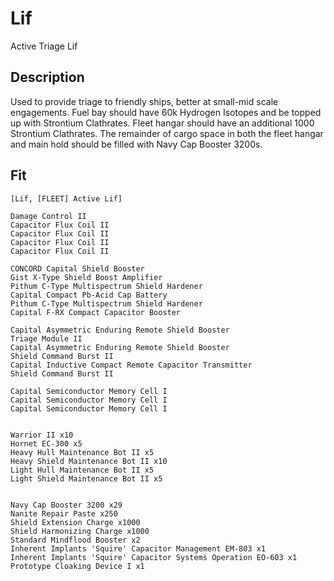 # Lif

Active Triage Lif

## Description

Used to provide triage to friendly ships, better at small-mid scale engagements. Fuel bay should have 60k Hydrogen Isotopes and be topped up with Strontium Clathrates. Fleet hangar should have an additional 1000 Strontium Clathrates.  The remainder of cargo space in both the fleet hangar and main hold should be filled with Navy Cap Booster 3200s.

## Fit
```
[Lif, [FLEET] Active Lif]

Damage Control II
Capacitor Flux Coil II
Capacitor Flux Coil II
Capacitor Flux Coil II
Capacitor Flux Coil II

CONCORD Capital Shield Booster
Gist X-Type Shield Boost Amplifier
Pithum C-Type Multispectrum Shield Hardener
Capital Compact Pb-Acid Cap Battery
Pithum C-Type Multispectrum Shield Hardener
Capital F-RX Compact Capacitor Booster

Capital Asymmetric Enduring Remote Shield Booster
Triage Module II
Capital Asymmetric Enduring Remote Shield Booster
Shield Command Burst II
Capital Inductive Compact Remote Capacitor Transmitter
Shield Command Burst II

Capital Semiconductor Memory Cell I
Capital Semiconductor Memory Cell I
Capital Semiconductor Memory Cell I


Warrior II x10
Hornet EC-300 x5
Heavy Hull Maintenance Bot II x5
Heavy Shield Maintenance Bot II x10
Light Hull Maintenance Bot II x5
Light Shield Maintenance Bot II x5


Navy Cap Booster 3200 x29
Nanite Repair Paste x250
Shield Extension Charge x1000
Shield Harmonizing Charge x1000
Standard Mindflood Booster x2
Inherent Implants 'Squire' Capacitor Management EM-803 x1
Inherent Implants 'Squire' Capacitor Systems Operation EO-603 x1
Prototype Cloaking Device I x1
```
